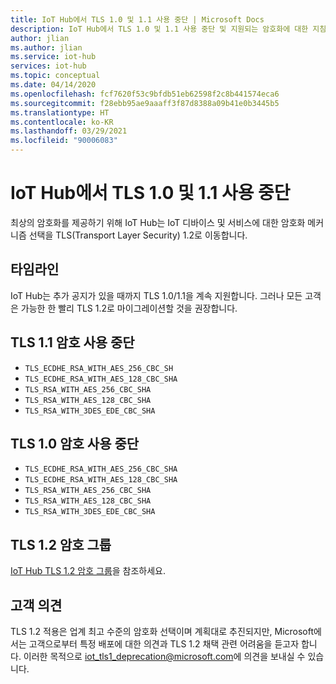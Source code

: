 ```yaml
---
title: IoT Hub에서 TLS 1.0 및 1.1 사용 중단 | Microsoft Docs
description: IoT Hub에서 TLS 1.0 및 1.1 사용 중단 및 지원되는 암호화에 대한 지침을 설명합니다.
author: jlian
ms.author: jlian
ms.service: iot-hub
services: iot-hub
ms.topic: conceptual
ms.date: 04/14/2020
ms.openlocfilehash: fcf7620f53c9bfdb51eb62598f2c8b441574eca6
ms.sourcegitcommit: f28ebb95ae9aaaff3f87d8388a09b41e0b3445b5
ms.translationtype: HT
ms.contentlocale: ko-KR
ms.lasthandoff: 03/29/2021
ms.locfileid: "90006083"
---
```

# <a name="deprecation-of-tls-10-and-11-in-iot-hub"></a>IoT Hub에서 TLS 1.0 및 1.1 사용 중단

최상의 암호화를 제공하기 위해 IoT Hub는 IoT 디바이스 및 서비스에 대한 암호화 메커니즘 선택을 TLS(Transport Layer Security) 1.2로 이동합니다. 

## <a name="timeline"></a>타임라인

IoT Hub는 추가 공지가 있을 때까지 TLS 1.0/1.1을 계속 지원합니다. 그러나 모든 고객은 가능한 한 빨리 TLS 1.2로 마이그레이션할 것을 권장합니다.

## <a name="deprecating-tls-11-ciphers"></a>TLS 1.1 암호 사용 중단

* `TLS_ECDHE_RSA_WITH_AES_256_CBC_SH`
* `TLS_ECDHE_RSA_WITH_AES_128_CBC_SHA`
* `TLS_RSA_WITH_AES_256_CBC_SHA`
* `TLS_RSA_WITH_AES_128_CBC_SHA`
* `TLS_RSA_WITH_3DES_EDE_CBC_SHA`

## <a name="deprecating-tls-10-ciphers"></a>TLS 1.0 암호 사용 중단

* `TLS_ECDHE_RSA_WITH_AES_256_CBC_SHA`
* `TLS_ECDHE_RSA_WITH_AES_128_CBC_SHA`
* `TLS_RSA_WITH_AES_256_CBC_SHA`
* `TLS_RSA_WITH_AES_128_CBC_SHA`
* `TLS_RSA_WITH_3DES_EDE_CBC_SHA`

## <a name="tls-12-cipher-suites"></a>TLS 1.2 암호 그룹

[IoT Hub TLS 1.2 암호 그룹](iot-hub-tls-support.md#cipher-suites)을 참조하세요.
 
## <a name="customer-feedback"></a>고객 의견

TLS 1.2 적용은 업계 최고 수준의 암호화 선택이며 계획대로 추진되지만, Microsoft에서는 고객으로부터 특정 배포에 대한 의견과 TLS 1.2 채택 관련 어려움을 듣고자 합니다. 이러한 목적으로 [iot_tls1_deprecation@microsoft.com](mailto:iot_tls1_deprecation@microsoft.com)에 의견을 보내실 수 있습니다.
